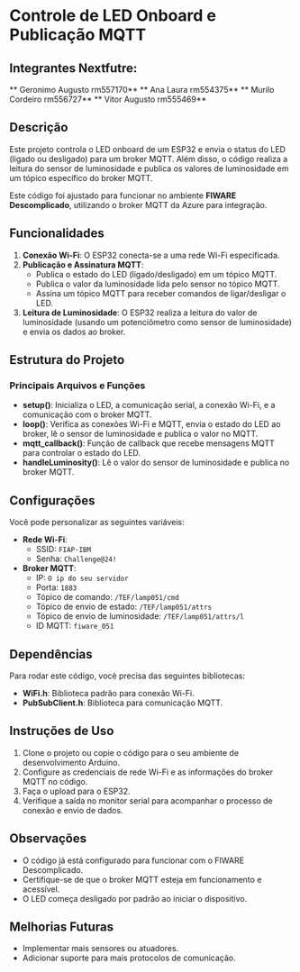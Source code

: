 # Controle de LED Onboard e Publicação MQTT

## Integrantes Nextfutre:
** Geronimo Augusto rm557170**
** Ana Laura rm554375**
** Murilo Cordeiro rm556727**
** Vitor Augusto rm555469**

## Descrição
Este projeto controla o LED onboard de um ESP32 e envia o status do LED (ligado ou desligado) para um broker MQTT. Além disso, o código realiza a leitura do sensor de luminosidade e publica os valores de luminosidade em um tópico específico do broker MQTT.

Este código foi ajustado para funcionar no ambiente **FIWARE Descomplicado**, utilizando o broker MQTT da Azure para integração.

## Funcionalidades
1. **Conexão Wi-Fi**: O ESP32 conecta-se a uma rede Wi-Fi especificada.
2. **Publicação e Assinatura MQTT**:
   - Publica o estado do LED (ligado/desligado) em um tópico MQTT.
   - Publica o valor da luminosidade lida pelo sensor no tópico MQTT.
   - Assina um tópico MQTT para receber comandos de ligar/desligar o LED.
3. **Leitura de Luminosidade**: O ESP32 realiza a leitura do valor de luminosidade (usando um potenciômetro como sensor de luminosidade) e envia os dados ao broker.

## Estrutura do Projeto
### Principais Arquivos e Funções
- **setup()**: Inicializa o LED, a comunicação serial, a conexão Wi-Fi, e a comunicação com o broker MQTT.
- **loop()**: Verifica as conexões Wi-Fi e MQTT, envia o estado do LED ao broker, lê o sensor de luminosidade e publica o valor no MQTT.
- **mqtt_callback()**: Função de callback que recebe mensagens MQTT para controlar o estado do LED.
- **handleLuminosity()**: Lê o valor do sensor de luminosidade e publica no broker MQTT.

## Configurações
Você pode personalizar as seguintes variáveis:
- **Rede Wi-Fi**:
  - SSID: `FIAP-IBM`
  - Senha: `Challenge@24!`
- **Broker MQTT**:
  - IP: `O ip do seu servidor`
  - Porta: `1883`
  - Tópico de comando: `/TEF/lamp051/cmd`
  - Tópico de envio de estado: `/TEF/lamp051/attrs`
  - Tópico de envio de luminosidade: `/TEF/lamp051/attrs/l`
  - ID MQTT: `fiware_051`

## Dependências
Para rodar este código, você precisa das seguintes bibliotecas:
- **WiFi.h**: Biblioteca padrão para conexão Wi-Fi.
- **PubSubClient.h**: Biblioteca para comunicação MQTT.

## Instruções de Uso
1. Clone o projeto ou copie o código para o seu ambiente de desenvolvimento Arduino.
2. Configure as credenciais de rede Wi-Fi e as informações do broker MQTT no código.
3. Faça o upload para o ESP32.
4. Verifique a saída no monitor serial para acompanhar o processo de conexão e envio de dados.

## Observações
- O código já está configurado para funcionar com o FIWARE Descomplicado.
- Certifique-se de que o broker MQTT esteja em funcionamento e acessível.
- O LED começa desligado por padrão ao iniciar o dispositivo.

## Melhorias Futuras
- Implementar mais sensores ou atuadores.
- Adicionar suporte para mais protocolos de comunicação.
